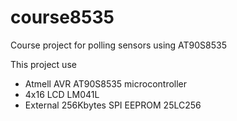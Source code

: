 # course8535
Course project for polling sensors using AT90S8535

This project use 
- Atmell AVR AT90S8535 microcontroller
- 4x16 LCD LM041L
- External 256Kbytes SPI EEPROM 25LC256

